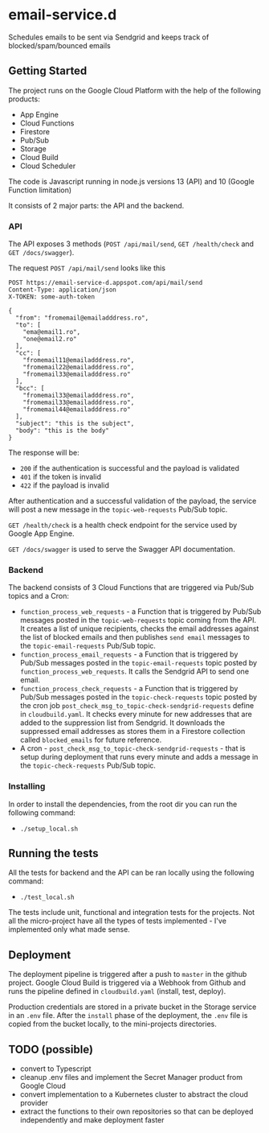 # email-service.d

Schedules emails to be sent via Sendgrid and keeps track of blocked/spam/bounced emails

## Getting Started

The project runs on the Google Cloud Platform with the help of the following products:

- App Engine
- Cloud Functions
- Firestore
- Pub/Sub
- Storage
- Cloud Build
- Cloud Scheduler

The code is Javascript running in node.js versions 13 (API) and 10 (Google Function limitation)

It consists of 2 major parts: the API and the backend. 

### API
The API exposes 3 methods (`POST /api/mail/send`, `GET /health/check` and `GET /docs/swagger`).

The request `POST /api/mail/send` looks like this

````
POST https://email-service-d.appspot.com/api/mail/send
Content-Type: application/json
X-TOKEN: some-auth-token

{
  "from": "fromemail@emailadddress.ro",
  "to": [
    "ema@email1.ro",
    "one@email2.ro"
  ],
  "cc": [
    "fromemail11@emailadddress.ro",
    "fromemail22@emailadddress.ro",
    "fromemail33@emailadddress.ro"
  ],
  "bcc": [
    "fromemail33@emailadddress.ro",
    "fromemail33@emailadddress.ro",
    "fromemail44@emailadddress.ro"
  ],
  "subject": "this is the subject",
  "body": "this is the body"
}
````
The response will be:

- `200` if the authentication is successful and the payload is validated
- `401` if the token is invalid
- `422` if the payload is invalid

After authentication and a successful validation of the payload, the service will post a new message in the `topic-web-requests` Pub/Sub topic.

`GET /health/check` is a health check endpoint for the service used by Google App Engine.

`GET /docs/swagger` is used to serve the Swagger API documentation.

### Backend
The backend consists of 3 Cloud Functions that are triggered via Pub/Sub topics and a Cron:

- `function_process_web_requests` - a Function that is triggered by Pub/Sub messages posted in the `topic-web-requests` topic coming from the API. It creates a list of unique recipients, checks the email addresses against the list of blocked emails and then publishes `send email` messages to the `topic-email-requests` Pub/Sub topic.
- `function_process_email_requests` - a Function that is triggered by Pub/Sub messages posted in the `topic-email-requests` topic posted by `function_process_web_requests`. It calls the Sendgrid API to send one email.
- `function_process_check_requests` - a Function that is triggered by Pub/Sub messages posted in the `topic-check-requests` topic posted by the cron job `post_check_msg_to_topic-check-sendgrid-requests` define in `cloudbuild.yaml`. It checks every minute for new addresses that are added to the suppression list from Sendgrid. It downloads the suppressed email addresses as stores them in a Firestore collection called `blocked_emails` for future reference. 
- A cron - `post_check_msg_to_topic-check-sendgrid-requests` - that is setup during deployment that runs every minute and adds a message in the `topic-check-requests` Pub/Sub topic.

### Installing

In order to install the dependencies, from the root dir you can run the following command:

- `./setup_local.sh`

## Running the tests

All the tests for backend and the API can be ran locally using the following command:

- `./test_local.sh`

The tests include unit, functional and integration tests for the projects. Not all the micro-project have all the types of tests implemented - I've implemented only what made sense.

## Deployment

The deployment pipeline is triggered after a push to `master` in the github project. Google Cloud Build is triggered via a Webhook from Github and runs the pipeline defined in `cloudbuild.yaml` (install, test, deploy).

Production credentials are stored in a private bucket in the Storage service in an `.env` file. After the `install` phase of the deployment, the `.env` file is copied from the bucket locally, to the mini-projects directories.  

## TODO (possible)  

- convert to Typescript
- cleanup .env files and implement the Secret Manager product from Google Cloud
- convert implementation to a Kubernetes cluster to abstract the cloud provider
- extract the functions to their own repositories so that can be deployed independently and make deployment faster  
